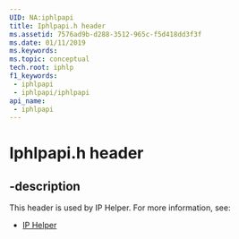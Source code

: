 ```yaml
---
UID: NA:iphlpapi
title: Iphlpapi.h header
ms.assetid: 7576ad9b-d288-3512-965c-f5d418dd3f3f
ms.date: 01/11/2019
ms.keywords: 
ms.topic: conceptual
tech.root: iphlp
f1_keywords:
 - iphlpapi
 - iphlpapi/iphlpapi
api_name:
 - iphlpapi
---
```


# Iphlpapi.h header


## -description

This header is used by IP Helper. For more information, see:

- [IP Helper](../_iphlp/index.md)

